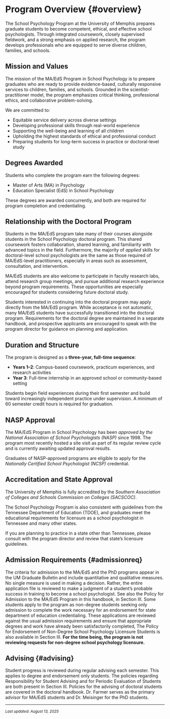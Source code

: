 # Program Overview {#overview}

The School Psychology Program at the University of Memphis prepares graduate students to become competent, ethical, and effective school psychologists. Through integrated coursework, closely supervised fieldwork, and a strong emphasis on applied research, the program develops professionals who are equipped to serve diverse children, families, and schools.

## Mission and Values

The mission of the MA/EdS Program in School Psychology is to prepare graduates who are ready to provide evidence-based, culturally responsive services to children, families, and schools. Grounded in the scientist-practitioner model, the program emphasizes critical thinking, professional ethics, and collaborative problem-solving.

We are committed to:
- Equitable service delivery across diverse settings  
- Developing professional skills through real-world experience  
- Supporting the well-being and learning of all children  
- Upholding the highest standards of ethical and professional conduct  
- Preparing students for long-term success in practice or doctoral-level study  

## Degrees Awarded

Students who complete the program earn the following degrees:
- Master of Arts (MA) in Psychology
- Education Specialist (EdS) in School Psychology

These degrees are awarded concurrently, and both are required for program completion and credentialing.

## Relationship with the Doctoral Program 

Students in the MA/EdS program take many of their courses alongside students in the School Psychology doctoral program. This shared coursework fosters collaboration, shared learning, and familiarity with advanced topics in the field. Furthermore, the majority of *applied* skills for doctoral-level school psychologists are the same as those required of MA/EdS-level practitioners, especially in areas such as assessment, consultation, and intervention.

MA/EdS students are also welcome to participate in faculty research labs, attend research group meetings, and pursue additional research experience beyond program requirements. These opportunities are especially encouraged for students considering future doctoral study.

Students interested in continuing into the doctoral program may apply directly from the MA/EdS program. While acceptance is not automatic, many MA/EdS students have successfully transitioned into the doctoral program. Requirements for the doctoral degree are maintained in a separate handbook, and prospective applicants are encouraged to speak with the program director for guidance on planning and application.

## Duration and Structure

The program is designed as a **three-year, full-time sequence**:
- **Years 1–2**: Campus-based coursework, practicum experiences, and research activities
- **Year 3**: Full-time internship in an approved school or community-based setting

Students begin field experiences during their first semester and build toward increasingly independent practice under supervision. A minimum of 60 semester credit hours is required for graduation.

## NASP Approval

The MA/EdS Program in School Psychology has been *approved by the National Association of School Psychologists (NASP)* since 1998. The program most recently hosted a site visit as part of its regular review cycle and is currently awaiting updated approval results.

Graduates of NASP-approved programs are eligible to apply for the *Nationally Certified School Psychologist (NCSP)* credential.

## Accreditation and State Approval

The University of Memphis is fully accredited by the *Southern Association of Colleges and Schools Commission on Colleges (SACSCOC)*.

The School Psychology Program is also consistent with guidelines from the Tennessee Department of Education (TDOE), and graduates meet the educational requirements for licensure as a school psychologist in Tennessee and many other states.

If you are planning to practice in a state other than Tennessee, please consult with the program director and review that state’s licensure guidelines.

## Admission Requirements {#admissionreq}
The criteria for admission to the MA/EdS and the PhD programs appear in the UM Graduate Bulletin and include quantitative and qualitative measures. No single measure is used in making a decision.  Rather, the entire application file is reviewed to make a judgment of a student’s probable success in training to become a school psychologist.  See also the Policy for Admission to the MA/EdS Program in this handbook, in Section III.  Some students apply to the program as non-degree students seeking only admission to complete the work necessary for an endorsement for state department of education credentialing.  These applications are reviewed against the usual admission requirements and ensure that appropriate degrees and work have already been satisfactorily completed, The Policy for Endorsement of Non-Degree School Psychology Licensure Students is also available in Section III. **For the time being, the program is not reviewing requests for non-degree school psychology licensure.**

## Advising {#advising}
Student progress is reviewed during regular advising each semester. This applies to degree and endorsement only students. The policies regarding Responsibility for Student Advising and for Periodic Evaluation of Students are both present in Section III. Policies for the advising of doctoral students are covered in the doctoral handbook. Dr. Farmer serves as the primary advisor for MA/EdS students and Dr. Meisinger for the PhD students.

***
<small>*Last updated: August 13, 2025*</small>

